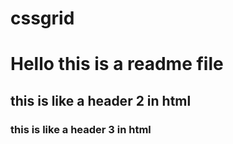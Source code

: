 # cssgrid

# Hello this is a readme file

## this is like a header 2 in html

### this is like a header 3 in html

